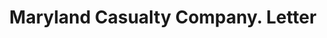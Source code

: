 ---
doi: 10.7916/D8349XFR
date_other: '1915'
date_other_textual: '1915'
form: correspondence
genre:
- Letters (correspondence)
name:
- Maryland Casualty Company
object_in_context_url: https://biggert.cul.columbia.edu/items/view/ave_biggert_00555
subject_hierarchical_geographic:
- Baltimore, Maryland, United States
subject_name:
- Maryland Casualty Company
title: Maryland Casualty Company. Letter
sort_title: Maryland Casualty Company. Letter
call_number: ave_biggert_00555
coordinates:
- 39.28333333333333,-76.61666666666666
pid: ave_biggert_00555
identifiers: ave_biggert_00555
permalink: /biggert/ave_biggert_00555/
layout: iiif-image-page
---